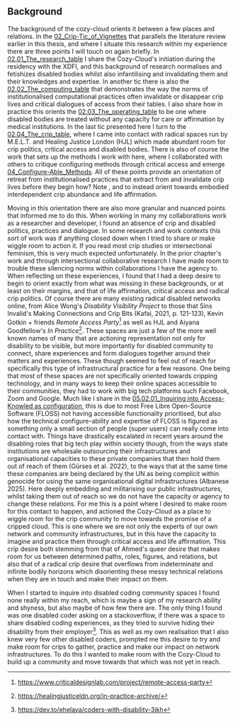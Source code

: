 ## Background

The background of the cozy-cloud orients it between a few places and relations. In the [02_Crip-Tic_of_Vignettes](../../02_Crip-Tic_of_Vignettes/02_Crip-Tic_of_Vignettes.md) that parallels the literature review earlier in this thesis, and where I situate this research within my experience there are three points I will touch on again briefly. In [02.01_The_research_table](../../02_Crip-Tic_of_Vignettes/02_entries/02.01_The_research_table.md) I share the Cozy-Cloud's initiation during the residency with the XDFI, and this background of research normalises and fetishizes disabled bodies whilst also infantilising and invalidating them and their knowledges and expertise. In another tic there is also the [02.02_The_computing_table](../../02_Crip-Tic_of_Vignettes/02_entries/02.02_The_computing_table.md) that demonstrates the way the norms of institutionalised computational practices often invalidate or disappear crip lives and critical dialogues of access from their tables. I also share how in practice this orients the [02.03_The_operating_table](../../02_Crip-Tic_of_Vignettes/02_entries/02.03_The_operating_table.md) to be one where disabled bodies are treated without any capacity for care or affirmation by medical institutions. In the last tic presented here I turn to the [02.04_The_crip_table](../../02_Crip-Tic_of_Vignettes/02_entries/02.04_The_crip_table.md), where I came into contact with radical spaces run by M.E.L.T. and Healing Justice London (HJL) which made abundant room for crip politics, critical access and disabled bodies. There is also of course the work that sets up the methods I work with here, where I collaborated with others to critique configuring methods through critical access and emerge [04_Configure-Able_Methods](../../05_Configure-Able_Methods/04_Configure-Able_Methods.md). All of these points provide an orientation of retreat from institutionalised practices that extract from and invalidate crip lives before they begin how? Note , and to instead orient towards embodied interdependent crip abundance and life affirmation.

Moving in this orientation there are also more granular and nuanced points that informed me to do this. When working in many my collaborations work as a researcher and developer, I found an absence of crip and disabled politics, practices and dialogue. In some research and work contexts this sort of work was if anything closed down when I tried to share or make wiggle room to action it. If you read most crip studies or intersectional feminism, this is very much expected unfortunately. In the prior chapter's work and through intersectional collaborative research I have made room to trouble these silencing norms within collaborations I have the agency to. When reflecting on these experiences, I found that I had a deep desire to begin to orient exactly from what was missing in these backgrounds, or at least on their margins, and that of life affirmation, critical access and radical crip politics. Of course there are many existing radical disabled networks online, from Alice Wong's *Disability Visibility Project* to those that Sins Invalid's Making Connections and Crip Bits (Kafai, 2021, p. 121-123), Kevin Gotkin + friends *Remote Access Party*[^a2] as well as HJL and Aiyana Goodfellow's _In Practice_[^60]. These spaces are just a few of the more well known names of many that are actioning representation not only for disability to be visible, but more importantly for disabled community to connect, share experiences and form dialogues together around their matters and experiences. These though seemed to feel out of reach for specifically this type of infrastructural practice for a few reasons. One being that most of these spaces are not specifically oriented towards cripping technology, and in many ways to keep their online spaces accessible to their communities, they had to work with big tech platforms such Facebook, Zoom and Google. Much like I share in the [05.02.01_Inquiring into Access-Knowled as configuration](../../05_Configure-Able_Methods/05_entries/05.02.01_Inquiring%20into%20Access-Knowled%20as%20configuration.md), this is due to most Free Libre Open-Source Software (FLOSS) not having accessible functionality prioritised, but also how the technical configure-ability and expertise of FLOSS is figured as something only a small section of people (super users) can really come into contact with. Things have drastically escalated in recent years around the disabling roles that big tech play within society though, from the ways state institutions are wholesale outsourcing their infrastructures and organisational capacities to these private companies that then hold them out of reach of them (Gürses et al. 2022), to the ways that at the same time these companies are being declared by the UN as being complicit within genocide for using the same organisational digital infrastructures (Albanese 2025). Here deeply embedding and militarising our public infrastructures, whilst taking them out of reach so we do not have the capacity or agency to change these relations. For me this is a point where I desired to make room for this contact to happen, and actioned the Cozy-Cloud as a place to wiggle room for the crip community to move towards the promise of a cripped cloud. This is one where we are not only the experts of our own network and community infrastructures, but in this have the capacity to imagine and practice them through critical access and life affirmation. This crip desire both stemming from that of Ahmed's queer desire that makes room for us between determined paths, roles, figures, and relations, but also that of a radical crip desire that overflows from indeterminate and infinite bodily horizons which disorienting these messy technical relations when they are in touch and make their impact on them.

When I started to inquire into disabled coding community spaces I found none really within my reach, which is maybe a sign of my research ability and shyness, but also maybe of how few there are. The only thing I found was one disabled coder asking on a stackoverflow, if there was a space to share disabled coding experiences, as they tried to survive hiding their disability from their employer[^a3]. This as well as my own realisation that I also knew very few other disabled coders, prompted me this desire to try and make room for crips to gather, practice and make our impact on network infrastructures. To do this I wanted to make room with the Cozy-Cloud to build up a community and move towards that which was not yet in reach. 

[^a1]: Healing Justice London
[^a2]: https://www.criticaldesignlab.com/project/remote-access-party
[^a3]: https://dev.to/ehelaya/coders-with-disability-3jkh
[^60]: https://healingjusticeldn.org/in-practice-archive/